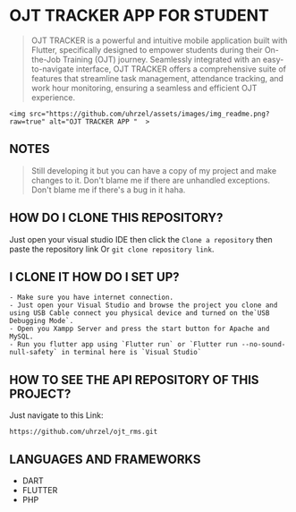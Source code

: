# OJT TRACKER APP FOR STUDENT

> OJT TRACKER is a powerful and intuitive mobile application built with Flutter, specifically designed to empower students during their On-the-Job Training (OJT) journey. Seamlessly integrated with an easy-to-navigate interface, OJT TRACKER offers a comprehensive suite of features that streamline task management, attendance tracking, and work hour monitoring, ensuring a seamless and efficient OJT experience.

```
<img src="https://github.com/uhrzel/assets/images/img_readme.png?raw=true" alt="OJT TRACKER APP "  >
```

## NOTES

> Still developing it but you can have a copy of my project and make changes to it. Don't blame me if there are unhandled exceptions. Don't blame me if there's a bug in it haha.

## HOW DO I CLONE THIS REPOSITORY?

Just open your visual studio IDE then click the `Clone a repository` then paste the repository link
Or `git clone repository link`.

## I CLONE IT HOW DO I SET UP?

```
- Make sure you have internet connection.
- Just open your Visual Studio and browse the project you clone and using USB Cable connect you physical device and turned on the`USB Debugging Mode`.
- Open you Xampp Server and press the start button for Apache and MySQL.
- Run you flutter app using `Flutter run` or `Flutter run --no-sound-null-safety` in terminal here is `Visual Studio`
```

## HOW TO SEE THE API REPOSITORY OF THIS PROJECT?

Just navigate to this Link:

```
https://github.com/uhrzel/ojt_rms.git
```

## LANGUAGES AND FRAMEWORKS

- DART
- FLUTTER
- PHP
